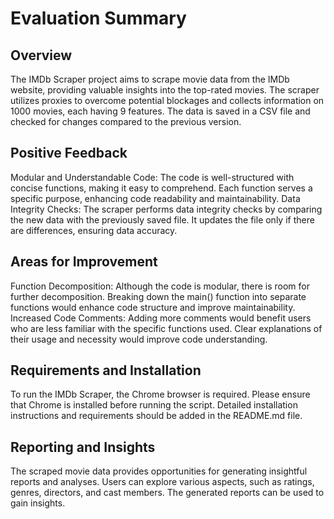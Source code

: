 # Evaluation Summary
## Overview

The IMDb Scraper project aims to scrape movie data from the IMDb website, providing valuable insights into the top-rated movies. The scraper utilizes proxies to overcome potential blockages and collects information on 1000 movies, each having 9 features. The data is saved in a CSV file and checked for changes compared to the previous version.

## Positive Feedback

Modular and Understandable Code: The code is well-structured with concise functions, making it easy to comprehend. Each function serves a specific purpose, enhancing code readability and maintainability.
Data Integrity Checks: The scraper performs data integrity checks by comparing the new data with the previously saved file. It updates the file only if there are differences, ensuring data accuracy.

## Areas for Improvement

Function Decomposition: Although the code is modular, there is room for further decomposition. Breaking down the main() function into separate functions would enhance code structure and improve maintainability.
Increased Code Comments: Adding more comments would benefit users who are less familiar with the specific functions used. Clear explanations of their usage and necessity would improve code understanding.

## Requirements and Installation

To run the IMDb Scraper, the Chrome browser is required. Please ensure that Chrome is installed before running the script. Detailed installation instructions and requirements should be added in the README.md file.

## Reporting and Insights
  
The scraped movie data provides opportunities for generating insightful reports and analyses. Users can explore various aspects, such as ratings, genres, directors, and cast members. The generated reports can be used to gain insights.
